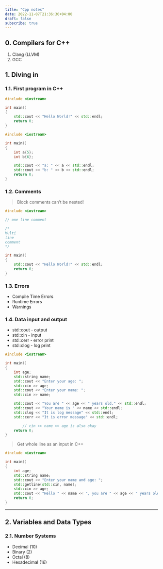```yaml
---
title: "Cpp notes"
date: 2022-11-07T21:36:36+04:00
draft: false
subscribe: true
---
```

## 0. Compilers for C++

1. Clang (LLVM)
2. GCC

## 1. Diving in

### 1.1. First program in C++

```cpp
#include <iostream>

int main()
{
    std::cout << "Hello World!" << std::endl;
    return 0;
}
```
```cpp
#include <iostream>

int main()
{
    int a{5};
    int b{6};

    std::cout << "a: " << a << std::endl;
    std::cout << "b: " << b << std::endl;
    return 0;
}
```

### 1.2. Comments

> Block comments can’t be nested!

```cpp
#include <iostream>

// one line comment

/*
Multi
line
comment
*/

int main()
{
    std::cout << "Hello World!" << std::endl;
    return 0;
}
```

### 1.3. Errors

- Compile Time Errors
- Runtime Errors
- Warnings

### 1.4. Data input and output

- std::cout - output
- std::cin - input
- std::cerr - error print
- std::clog - log print

```cpp
#include <iostream>

int main()
{
    int age;
    std::string name;
    std::cout << "Enter your age: ";
    std::cin >> age;
    std::cout << "Enter your name: ";
    std::cin >> name;

    std::cout << "You are " << age << " years old." << std::endl;
    std::cout << "Your name is " << name << std::endl;
    std::clog << "It is log message" << std::endl;
    std::cerr << "It is error message" << std::endl;

		// cin >> name >> age is also okay
    return 0;
}
```

> Get whole line as an input in C++
```cpp
#include <iostream>

int main()
{
    int age;
    std::string name;
    std::cout << "Enter your name and age: ";
    std::getline(std::cin, name);
    std::cin >> age;
    std::cout << "Hello " << name << ", you are " << age << " years old." << std::endl;
    return 0;
}
```
---

## 2. Variables and Data Types

### 2.1. Number Systems
- Decimal (10)
- Binary (2)
- Octal (8)
- Hexadecimal (16)

